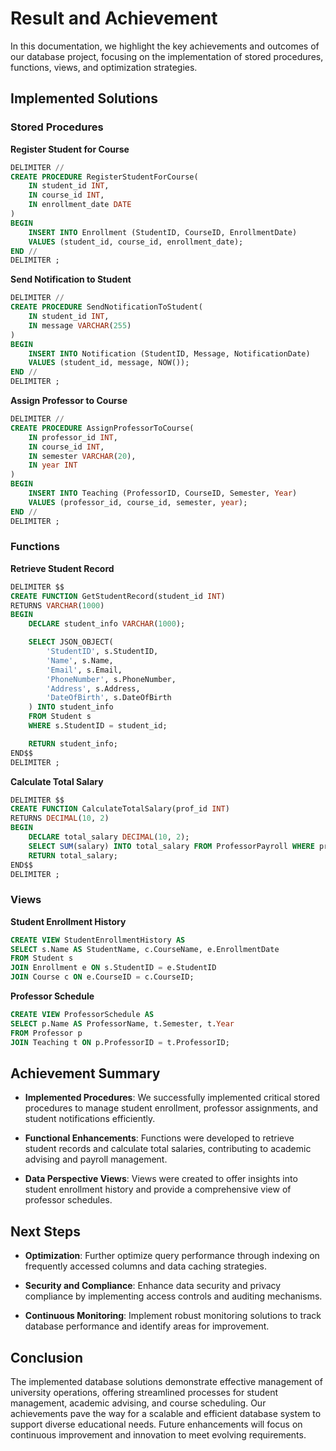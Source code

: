 # Result and Achievement
In this documentation, we highlight the key achievements and outcomes of our database project, focusing on the implementation of stored procedures, functions, views, and optimization strategies.

## Implemented Solutions

### Stored Procedures

**Register Student for Course**
```sql
DELIMITER //
CREATE PROCEDURE RegisterStudentForCourse(
    IN student_id INT,
    IN course_id INT,
    IN enrollment_date DATE
)
BEGIN
    INSERT INTO Enrollment (StudentID, CourseID, EnrollmentDate)
    VALUES (student_id, course_id, enrollment_date);
END //
DELIMITER ;
```

**Send Notification to Student**
```sql
DELIMITER //
CREATE PROCEDURE SendNotificationToStudent(
    IN student_id INT,
    IN message VARCHAR(255)
)
BEGIN
    INSERT INTO Notification (StudentID, Message, NotificationDate)
    VALUES (student_id, message, NOW());
END //
DELIMITER ;
```

**Assign Professor to Course**
```sql
DELIMITER //
CREATE PROCEDURE AssignProfessorToCourse(
    IN professor_id INT,
    IN course_id INT,
    IN semester VARCHAR(20),
    IN year INT
)
BEGIN
    INSERT INTO Teaching (ProfessorID, CourseID, Semester, Year)
    VALUES (professor_id, course_id, semester, year);
END //
DELIMITER ;
```

### Functions

**Retrieve Student Record**

```sql
DELIMITER $$
CREATE FUNCTION GetStudentRecord(student_id INT)
RETURNS VARCHAR(1000)
BEGIN
    DECLARE student_info VARCHAR(1000);

    SELECT JSON_OBJECT(
        'StudentID', s.StudentID,
        'Name', s.Name,
        'Email', s.Email,
        'PhoneNumber', s.PhoneNumber,
        'Address', s.Address,
        'DateOfBirth', s.DateOfBirth
    ) INTO student_info
    FROM Student s
    WHERE s.StudentID = student_id;

    RETURN student_info;
END$$
DELIMITER ;
```

**Calculate Total Salary**
```sql
DELIMITER $$
CREATE FUNCTION CalculateTotalSalary(prof_id INT)
RETURNS DECIMAL(10, 2)
BEGIN
    DECLARE total_salary DECIMAL(10, 2);
    SELECT SUM(salary) INTO total_salary FROM ProfessorPayroll WHERE professor_id = prof_id;
    RETURN total_salary;
END$$
DELIMITER ;
```

### Views
**Student Enrollment History**
```sql
CREATE VIEW StudentEnrollmentHistory AS
SELECT s.Name AS StudentName, c.CourseName, e.EnrollmentDate
FROM Student s
JOIN Enrollment e ON s.StudentID = e.StudentID
JOIN Course c ON e.CourseID = c.CourseID;
```

**Professor Schedule**
```sql
CREATE VIEW ProfessorSchedule AS
SELECT p.Name AS ProfessorName, t.Semester, t.Year
FROM Professor p
JOIN Teaching t ON p.ProfessorID = t.ProfessorID;
```

## Achievement Summary
- **Implemented Procedures**: We successfully implemented critical stored procedures to manage student enrollment, professor assignments, and student notifications efficiently.

- **Functional Enhancements**: Functions were developed to retrieve student records and calculate total salaries, contributing to academic advising and payroll management.

- **Data Perspective Views**: Views were created to offer insights into student enrollment history and provide a comprehensive view of professor schedules.

## Next Steps

- **Optimization**: Further optimize query performance through indexing on frequently accessed columns and data caching strategies.

- **Security and Compliance**: Enhance data security and privacy compliance by implementing access controls and auditing mechanisms.

- **Continuous Monitoring**: Implement robust monitoring solutions to track database performance and identify areas for improvement.

## Conclusion
The implemented database solutions demonstrate effective management of university operations, offering streamlined processes for student management, academic advising, and course 
scheduling. Our achievements pave the way for a scalable and efficient database system to support diverse educational needs. Future enhancements will focus on continuous improvement 
and innovation to meet evolving requirements.

